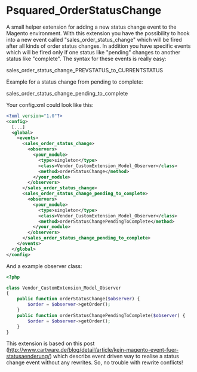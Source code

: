 Psquared_OrderStatusChange
==========================

A small helper extension for adding a new status change event to the Magento environment. With this extension you have the possibility to hook into a new event called "sales_order_status_change" which will be fired after all kinds of order status changes. In addition you have specific events which will be fired only if one status like "pending" changes to another status like "complete". The syntax for these events is really easy:

  sales_order_status_change_PREVSTATUS_to_CURRENTSTATUS

Example for a status change from pending to complete:
  
  sales_order_status_change_pending_to_complete

Your config.xml could look like this:
```xml
<?xml version="1.0"?>
<config>
  [...]
  <global>
    <events>
      <sales_order_status_change>
        <observers>
          <your_module>
            <type>singleton</type>
            <class>Vendor_CustomExtension_Model_Observer</class>
            <method>orderStatusChange</method>
          </your_module>
        </observers>
      </sales_order_status_change>
      <sales_order_status_change_pending_to_complete>
        <observers>
          <your_module>
            <type>singleton</type>
            <class>Vendor_CustomExtension_Model_Observer</class>
            <method>orderStatusChangePendingToComplete</method>
          </your_module>
        </observers>
      </sales_order_status_change_pending_to_complete>
    </events>
  </global>
</config>
```

And a example observer class:

```php
<?php

class Vendor_CustomExtension_Model_Observer
{
	public function orderStatusChange($observer) {
		$order = $observer->getOrder();
	}
	public function orderStatusChangePendingToComplete($observer) {
		$order = $observer->getOrder();
	}
}
```

This extension is based on this post (http://www.cartware.de/blog/detail/article/kein-magento-event-fuer-statusaenderung/) which describs event driven way to realise a status change event without any rewrites. So, no trouble with rewrite conflicts!
